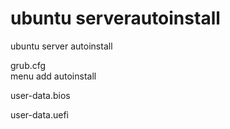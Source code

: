 # ubuntu serverautoinstall
ubuntu server autoinstall

grub.cfg  
menu add autoinstall

user-data.bios

user-data.uefi





